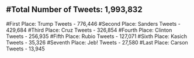 #Total Number of Tweets: 1,993,832 
---
#First Place: Trump Tweets - 776,446
#Second Place: Sanders Tweets - 429,684
#Third Place: Cruz Tweets - 326,854
#Fourth Place: Clinton Tweets - 256,935
#Fifth Place: Rubio Tweets - 127,071
#Sixth Place: Kasich Tweets - 35,326
#Seventh Place: Jeb! Tweets - 27,580
#Last Place: Carson Tweets - 13,945
